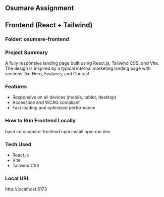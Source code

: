 ##  Osumare Assignment 



##  Frontend (React + Tailwind)

###  Folder: osumare-frontend

###  Project Summary
A fully responsive landing page built using React.js, Tailwind CSS, and Vite. The design is inspired by a typical internal marketing landing page with sections like Hero, Features, and Contact.

###  Features
- Responsive on all devices (mobile, tablet, desktop)
- Accessible and WCAG compliant
- Fast loading and optimized performance

###  How to Run Frontend Locally
bash
cd osumare-frontend
npm install
npm run dev


###  Tech Used
- React.js
- Vite
- Tailwind CSS

###  Local URL

http://localhost:5173

